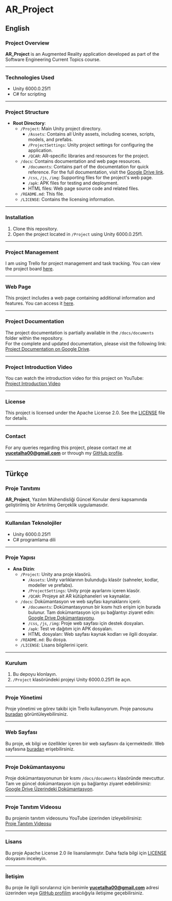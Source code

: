 # AR_Project

## English

### Project Overview
**AR_Project** is an Augmented Reality application developed as part of the Software Engineering Current Topics course.

---

### Technologies Used
- Unity 6000.0.25f1  
- C# for scripting  

---

### Project Structure
- **Root Directory**:
  - `/Project`: Main Unity project directory.
    - `/Assets`: Contains all Unity assets, including scenes, scripts, models, and prefabs.  
    - `/ProjectSettings`: Unity project settings for configuring the application.  
    - `/QCAR`: AR-specific libraries and resources for the project.  
  - `/docs`: Contains documentation and web page resources.
    - `/documents`: Contains part of the documentation for quick reference. For the full documentation, visit the [Google Drive link](https://drive.google.com/drive/folders/1MQKOxW7zXFD9l7Q0wFIcpFYkKUhflslm?usp=sharing).  
    - `/css`, `/js`, `/img`: Supporting files for the project's web page.  
    - `/apk`: APK files for testing and deployment.  
    - HTML files: Web page source code and related files.  
  - `/README.md`: This file.  
  - `/LICENSE`: Contains the licensing information.  

---

### Installation
1. Clone this repository.  
2. Open the project located in `/Project` using Unity 6000.0.25f1.  

---

### Project Management
I am using Trello for project management and task tracking. You can view the project board [here](https://trello.com/b/uW7gl2KS/arproject).

---

### Web Page
This project includes a web page containing additional information and features. You can access it [here](https://talha-yce.github.io/AR_Project).  

---

### Project Documentation  
The project documentation is partially available in the `/docs/documents` folder within the repository.  
For the complete and updated documentation, please visit the following link:  
[Project Documentation on Google Drive](https://drive.google.com/drive/folders/1MQKOxW7zXFD9l7Q0wFIcpFYkKUhflslm?usp=sharing).

---

### Project Introduction Video  
You can watch the introduction video for this project on YouTube:  
[Project Introduction Video](https://www.youtube.com/watch?v=4lmQljtgLfg)  

---

### License
This project is licensed under the Apache License 2.0. See the [LICENSE](LICENSE) file for details.  

---

### Contact
For any queries regarding this project, please contact me at **yucetalha00@gmail.com** or through my [GitHub profile](https://github.com/talha-yce).  

---

## Türkçe

### Proje Tanıtımı
**AR_Project**, Yazılım Mühendisliği Güncel Konular dersi kapsamında geliştirilmiş bir Artırılmış Gerçeklik uygulamasıdır.

---

### Kullanılan Teknolojiler
- Unity 6000.0.25f1  
- C# programlama dili  

---

### Proje Yapısı
- **Ana Dizin**:
  - `/Project`: Unity ana proje klasörü.
    - `/Assets`: Unity varlıklarının bulunduğu klasör (sahneler, kodlar, modeller ve prefabs).  
    - `/ProjectSettings`: Unity proje ayarlarını içeren klasör.  
    - `/QCAR`: Projeye ait AR kütüphaneleri ve kaynaklar.  
  - `/docs`: Dokümantasyon ve web sayfası kaynaklarını içerir.
    - `/documents`: Dokümantasyonun bir kısmı hızlı erişim için burada bulunur. Tam dokümantasyon için şu bağlantıyı ziyaret edin: [Google Drive Dokümantasyonu](https://drive.google.com/drive/folders/1MQKOxW7zXFD9l7Q0wFIcpFYkKUhflslm?usp=sharing).  
    - `/css`, `/js`, `/img`: Proje web sayfası için destek dosyaları.  
    - `/apk`: Test ve dağıtım için APK dosyaları.  
    - HTML dosyaları: Web sayfası kaynak kodları ve ilgili dosyalar.  
  - `/README.md`: Bu dosya.  
  - `/LICENSE`: Lisans bilgilerini içerir.  

---

### Kurulum
1. Bu depoyu klonlayın.  
2. `/Project` klasöründeki projeyi Unity 6000.0.25f1 ile açın.  

---

### Proje Yönetimi
Proje yönetimi ve görev takibi için Trello kullanıyorum. Proje panosunu [buradan](https://trello.com/b/uW7gl2KS/arproject) görüntüleyebilirsiniz.

---

### Web Sayfası
Bu proje, ek bilgi ve özellikler içeren bir web sayfasını da içermektedir. Web sayfasına [buradan](https://talha-yce.github.io/AR_Project) erişebilirsiniz.  

---

### Proje Dokümantasyonu  
Proje dokümantasyonunun bir kısmı `/docs/documents` klasöründe mevcuttur.  
Tam ve güncel dokümantasyon için şu bağlantıyı ziyaret edebilirsiniz:  
[Google Drive Üzerindeki Dokümantasyon](https://drive.google.com/drive/folders/1MQKOxW7zXFD9l7Q0wFIcpFYkKUhflslm?usp=sharing).

---

### Proje Tanıtım Videosu  
Bu projenin tanıtım videosunu YouTube üzerinden izleyebilirsiniz:  
[Proje Tanıtım Videosu](https://www.youtube.com/watch?v=4lmQljtgLfg)  

---

### Lisans  
Bu proje Apache License 2.0 ile lisanslanmıştır. Daha fazla bilgi için [LICENSE](LICENSE) dosyasını inceleyin.  

---

### İletişim  
Bu proje ile ilgili sorularınız için benimle **yucetalha00@gmail.com** adresi üzerinden veya [GitHub profilim](https://github.com/talha-yce) aracılığıyla iletişime geçebilirsiniz.  
